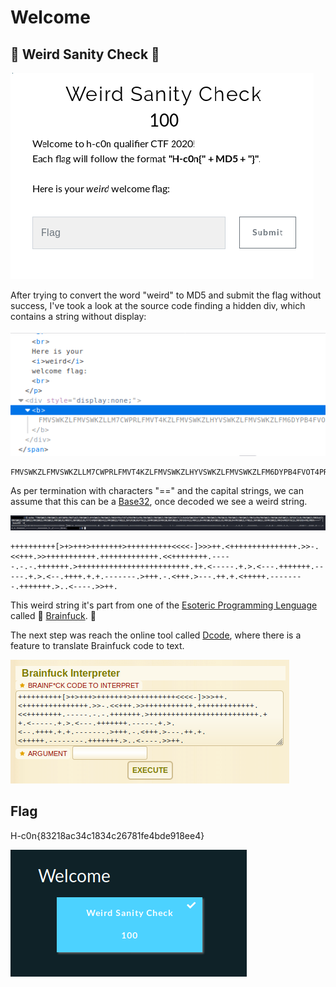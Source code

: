# Welcome

## 🧠 Weird Sanity Check 🧠

![Screenshot](https://raw.githubusercontent.com/Gh05t1nTh3SSH/Write-ups/master/CTF/H-c0n%202020/Images/Weird%20Sanity%20Check/welcome_title.png)

After trying to convert the word "weird" to MD5 and submit the flag without success, I've took a look at the source code finding a hidden div, which contains a string without display:

![Screenshot](https://raw.githubusercontent.com/Gh05t1nTh3SSH/Write-ups/master/CTF/H-c0n%202020/Images/Weird%20Sanity%20Check/source_code.png)

~~~
FMVSWKZLFMVSWKZLLM7CWPRLFMVT4KZLFMVSWKZLHYVSWKZLFMVSWKZLFM6DYPB4FVOT4PR6FMVS4PBLFMVSWKZLFMVSWKZLFMVSWKZOHY7C2LR4HQVSWKZOHY7CWKZLFMVSWKZLFMVSWLRLFMVSWKZLFMVSWKZLFMVS4PB4FMVSWKZLFMVSWLRNFUWS2LJOFUXC2LRLFMVSWKZLFMXD4KZLFMVSWKZLFMVSWKZLFMVSWKZLFMVSWKZLFMVSWLRLFMXDYLJNFUWS2LRLFY7C4PBNFUWS4KZLFMVSWKZLFYWS2LJNFUXCWLR6FY6C2LJOFMVSWKZOFMXCWLRNFUWS2LJNFUXD4KZLFMXC2LR4FMVSWLR6FUWS2LRLFMXCWLR4FMVSWKZLFYWS2LJNFUWS2LJOFMVSWKZLFMVS4PROFY6C2LJNFUXD4PRLFMXA====
~~~

As per termination with characters "==" and the capital strings, we can assume that this can be a [Base32](https://en.wikipedia.org/wiki/Base32), once decoded we see a weird string. 

![Screenshot](https://raw.githubusercontent.com/Gh05t1nTh3SSH/Write-ups/master/CTF/H-c0n%202020/Images/Weird%20Sanity%20Check/base32_d.png)

~~~
++++++++++[>+>+++>+++++++>++++++++++<<<<-]>>>++.<+++++++++++++++.>>-.<<+++.>>+++++++++++.+++++++++++++.<<++++++++.-----.-.-.+++++++.>+++++++++++++++++++++++++.++.<-----.+.>.<---.+++++++.-----.+.>.<--.++++.+.+.-------.>+++.-.<+++.>---.++.+.<+++++.--------.+++++++.>..<----.>>++.
~~~
This weird string it's part from one of the [Esoteric Programming Lenguage](https://en.wikipedia.org/wiki/Esoteric_programming_language) called 🧠 [Brainfuck](https://en.wikipedia.org/wiki/Brainfuck). 🧠

The next step was reach the online tool called [Dcode](https://www.dcode.fr/brainfuck-language), where there is a feature to translate Brainfuck code to text.

![Screenshot](https://raw.githubusercontent.com/Gh05t1nTh3SSH/Write-ups/master/CTF/H-c0n%202020/Images/Weird%20Sanity%20Check/dcode_brain.png)

## Flag 

H-c0n{83218ac34c1834c26781fe4bde918ee4}

![Screenshot](https://raw.githubusercontent.com/Gh05t1nTh3SSH/Write-ups/master/CTF/H-c0n%202020/Images/Weird%20Sanity%20Check/welcome_comlpete.png)

